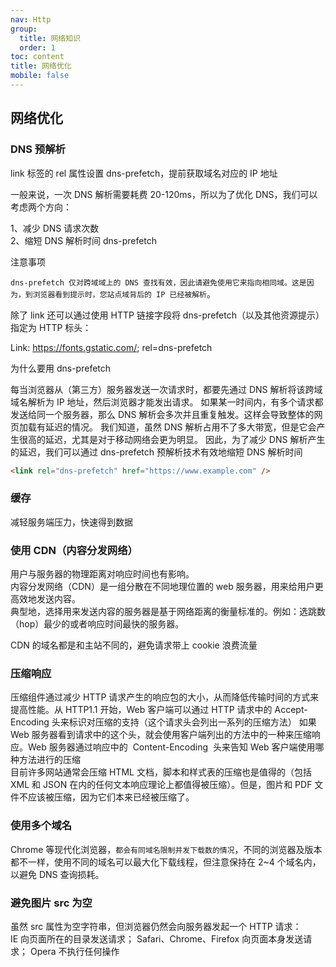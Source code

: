 ```yaml
---
nav: Http
group:
  title: 网络知识
  order: 1
toc: content
title: 网络优化
mobile: false
---
```


## 网络优化

### DNS 预解析

link 标签的 rel 属性设置 dns-prefetch，提前获取域名对应的 IP 地址

一般来说，一次 DNS 解析需要耗费 20-120ms，所以为了优化 DNS，我们可以考虑两个方向：

1、减少 DNS 请求次数  
2、缩短 DNS 解析时间 dns-prefetch

注意事项

`dns-prefetch 仅对跨域域上的 DNS 查找有效，因此请避免使用它来指向相同域。这是因为，到浏览器看到提示时，您站点域背后的 IP 已经被解析`。

除了 link 还可以通过使用 HTTP 链接字段将 dns-prefetch（以及其他资源提示）指定为 HTTP 标头：

Link: <https://fonts.gstatic.com/>; rel=dns-prefetch

为什么要用 dns-prefetch

每当浏览器从（第三方）服务器发送一次请求时，都要先通过 DNS 解析将该跨域域名解析为 IP 地址，然后浏览器才能发出请求。
如果某一时间内，有多个请求都发送给同一个服务器，那么 DNS 解析会多次并且重复触发。这样会导致整体的网页加载有延迟的情况。
我们知道，虽然 DNS 解析占用不了多大带宽，但是它会产生很高的延迟，尤其是对于移动网络会更为明显。
因此，为了减少 DNS 解析产生的延迟，我们可以通过 dns-prefetch 预解析技术有效地缩短 DNS 解析时间

```html
<link rel="dns-prefetch" href="https://www.example.com" />
```

### 缓存

减轻服务端压力，快速得到数据

### 使用 CDN（内容分发网络）

用户与服务器的物理距离对响应时间也有影响。  
内容分发网络（CDN）是一组分散在不同地理位置的 web 服务器，用来给用户更高效地发送内容。  
典型地，选择用来发送内容的服务器是基于网络距离的衡量标准的。例如：选跳数（hop）最少的或者响应时间最快的服务器。

CDN 的域名都是和主站不同的，避免请求带上 cookie 浪费流量

### 压缩响应

压缩组件通过减少 HTTP 请求产生的响应包的大小，从而降低传输时间的方式来提高性能。从 HTTP1.1 开始，Web 客户端可以通过 HTTP 请求中的 Accept-Encoding 头来标识对压缩的支持（这个请求头会列出一系列的压缩方法）
如果 Web 服务器看到请求中的这个头，就会使用客户端列出的方法中的一种来压缩响应。Web 服务器通过响应中的  Content-Encoding  头来告知 Web 客户端使用哪种方法进行的压缩  
目前许多网站通常会压缩 HTML 文档，脚本和样式表的压缩也是值得的（包括 XML 和 JSON 在内的任何文本响应理论上都值得被压缩）。但是，图片和 PDF 文件不应该被压缩，因为它们本来已经被压缩了。

### 使用多个域名

Chrome 等现代化浏览器，`都会有同域名限制并发下载数的情况`，不同的浏览器及版本都不一样，使用不同的域名可以最大化下载线程，但注意保持在 2~4 个域名内，以避免 DNS 查询损耗。

### 避免图片 src 为空

虽然 src 属性为空字符串，但浏览器仍然会向服务器发起一个 HTTP 请求：  
IE 向页面所在的目录发送请求； Safari、Chrome、Firefox 向页面本身发送请求； Opera 不执行任何操作
